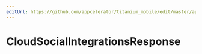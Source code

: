 ```yaml
---
editUrl: https://github.com/appcelerator/titanium_mobile/edit/master/apidoc/Modules/Cloud/SocialIntegrations/SocialIntegrations.yml
---
```

# CloudSocialIntegrationsResponse

<TypeHeader/>

<ApiDocs/>
